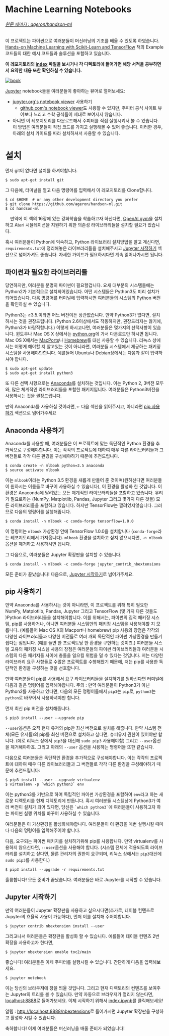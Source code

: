 Machine Learning Notebooks
==========================

###### [원문 페이지 : ageron/handson-ml ](https://github.com/ageron/handson-ml)

이 프로젝트는 파이썬으로 여러분들이 머신러닝의 기초를 배울 수 있도록 하였습니다. [Hands-on Machine Learning with Scikit-Learn and TensorFlow](http://shop.oreilly.com/product/0636920052289.do) 책의 Example 코드들의 대한 예시 코드들과 솔루션을 포함하고 있습니다.

**이 레포지토리의 [index](./index.md) 파일을 보시거나 각 디렉토리에 들어가면 해당 서적을 공부하면서 요약한 내용 또한 확인하실 수 있습니다.**

[![book](http://akamaicovers.oreilly.com/images/0636920052289/cat.gif)](http://shop.oreilly.com/product/0636920052289.do)

[Jupyter](http://jupyter.org/) notebook들을 여러분들이 좋아하는 뷰어로 열어보세요:
* [jupyter.org's notebook viewer](http://nbviewer.jupyter.org/github/ageron/handson-ml/blob/master/index.ipynb) 사용하기
    * [github.com's notebook viewer](https://github.com/ageron/handson-ml/blob/master/index.ipynb)도 사용할 수 있지만, 주피터 공식 사이트 뷰어보다 느리고 수학 공식들이 제대로 보여지지 않습니다.
* 아니면 이 레포지토리를 다운로드해서 주피터를 직접 실행시켜서 볼 수 있습니다. 이 방법은 여러분들이 직접 코드를 가지고 실행해볼 수 있어 좋습니다. 이러한 경우, 아래의 설치 가이드를 따라 설치하셔서 사용할 수 있습니다.


# 설치
먼저 git이 없다면 설치를 하셔야합니다.

    $ sudo apt-get install git
    
그 다음에, 터미널을 열고 다음 명령어를 입력해서 이 레포지토리를 Clone합니다.

    $ cd $HOME  # or any other development directory you prefer
    $ git clone https://github.com/ageron/handson-ml.git
    $ cd handson-ml
    
만약에 이 책의 16장에 있는 강화학습을 학습하고자 하신다면, [OpenAI gym](https://gym.openai.com/docs)을 설치하고 Atari 시뮬레이션을 지원하기 위한 의존성 라이브러리들을 설치할 필요가 있습니다.

혹시 여러분들이 Python에 익숙하고, Python 라이브러리 설치방법을 알고 계신다면, `requirements.txt`에 정리해놓은 라이브러리들을 설치해주시고 [Jupyter 시작하기](https://github.com/Hahnnz/Hands_on_ML-Kor/blob/master/README.md#jupyter-%EC%8B%9C%EC%9E%91%ED%95%98%EA%B8%B0) 섹션으로 넘어가셔도 좋습니다. 자세한 가이드가 필요하시다면 계속 읽어나가시면 됩니다.

## 파이썬과 필요한 라이브러리들
당연하지만, 여러분들 분명히 파이썬이 필요할겁니다. 요새 대부분의 시스템들에는 Python2가 기본적으로 설치되어있습니다. 어떤 시스템들은 Python3도 미리 설치가 되어있습니다. 다음 명령어를 터미널에 입력하시면 여러분들의 시스템의 Python 버전을 확인하실 수 있습니다.



Python3는 ≥3.5.이라면 어느 버전이든 상관없습니다. 만약 Python3가 없다면, 설치하시는 것을 권장드립니다. (Python 2.6이상에서도 작동하지만, 권장드리지는 않기에, Python3가 바람직합니다.) 이렇게 하시고나면, 여러분들은 몇가지의 선택사항이 있습니다. 윈도우나 Mac OS X 상에서는 [python.org](https://www.python.org/downloads/)에 가서 다운로드만 하시면 됩니다. Mac OS X에서는 [MacPorts](https://www.macports.org/)나 [Homebrew](https://brew.sh/)를 대신 사용할 수 있습니다. 리눅스 상에서는 어떻게 해야할 지 알고있는 것이 아니라면, 여러분들 시스템에서 제공하는 패키징 시스템을 사용해야만합니다. 예를들어 Ubuntu나 Debian상에서는 다음과 같이 입력하셔야 합니다.

    $ sudo apt-get update
    $ sudo apt-get install python3

또 다른 선택 사항으로는 [Anaconda](https://www.continuum.io/downloads)를 설치하는 것입니다. 이는 Python 2, 3버전 모두와, 많은 체계적인 라이브러리들을 포함한 패키지입니다. 여러분들은 Python3버전을 사용하시는 것을 권장드립니다.

만약 Anaconda를 사용하실 것이라면,ㅜ 다음 섹션을 읽어주시고, 아니라면 [pip 사용하기](https://github.com/Hahnnz/Hands_on_ML-Kor/blob/master/README.md#pip-%EC%82%AC%EC%9A%A9%ED%95%98%EA%B8%B0) 섹션으로 넘어가주세요

## Anaconda 사용하기
Anaconda를 사용할 때, 여러분들은 이 프로젝트에 맞는 독단적인 Python 환경을 추가적으로 구성해야합니다. 이는 각각의 프로젝트에 대하여 매우 다른 라이브러리들과 그 버전들로 각각 다른 환경을 구성해야하기 때문에 추천드립니다.

    $ conda create -n mlbook python=3.5 anaconda
    $ source activate mlbook

이는 `mlbook`이라는 Python 3.5 환경을 새롭게 만들어 준 것이며(원하신다면 여러분들이 원하시는 이름들로 바꾸어 사용하실 수 있습니다), 이 환경을 활성화 한 것입니다. 이 환경은 Anaconda에 달려있는 모든 체계적인 라이브러리들을 포함하고 있습니다. 우리가 필요로하는 (NumPy, Matplotlib, Pandas, Jupyter 그리고 몇가지 다른 것들) 모든 라이브러리들을 포함하고 있습니다. 하지만 TensorFlow는 깔려있지않습니다. 그러므로 다음의 명령어를 실행해줍니다.

    $ conda install -n mlbook -c conda-forge tensorflow=1.0.0

이 명령어는 `mlbook` 가상환경 안에 TensorFlow 1.0.0을 설치합니다 (`conda-forge`라는 레포지토리에서 가져옵니다). `mlbook` 환경을 설치하고 싶지 않으시다면, `-n mlbook` 옵션을 제거하고 사용하시면 됩니다.

그 다음으로, 여러분들은 Jupyter 확장판을 설치할 수 있습니다. 

    $ conda install -n mlbook -c conda-forge jupyter_contrib_nbextensions

모든 준비가 끝났습니다! 다음으로, [Jupyter 시작하기](https://github.com/Hahnnz/Hands_on_ML-Kor/blob/master/README.md#jupyter-%EC%8B%9C%EC%9E%91%ED%95%98%EA%B8%B0)로 넘어가주세요.

## pip 사용하기
만약 Anaconda를 사용하시는 것이 아니라면, 이 프로젝트를 위해 특히 필요한 NumPy, Matplotlib, Pandas, Jupyter 그리고 TensorFlow (몇 가지 다른 것들도 )Python 라이브러리들을 설치해야합니다. 이를 위해서는, 파이썬의 집적 패키징 시스템, pip를 사용하거나, 아니면 여러분들 시스템만의 패키징 시스템을 사용해야할 지 모릅니다. (예를들어 Mac OS X의 Macport나 homebrew) pip 사용의 장점은 각각의 다양한 라이브러리들과 다양한 버전들로 여러 개의 독단적인 파이썬 가상환경을 만들기 쉽다는 점입니다. (예를 들면 한 프로젝트당 한 환경을 구현하는 것이죠.) 여러분들 시스템 고유의 패키징 시스템 사용의 장점은 여러분들의 파이썬 라이브러리들과 여러분들 시스템의 다른 패키지들 사이에 충돌을 일으킬 위험을 덜 수 있다는 것입니다. 저는 다양한 라이브러리 요구 사항들로 수많은 프로젝트를 수행해왔기 때문에, 저는 pip를 사용한 독단적인 환경을 구성하는 것을 선호합니다. 

만약 여러분들이 pip를 사용해서 요구 라이브러리들을 설치하기를 원하신다면 터미널에 다음과 같은 명령어를 입력해야합니다.
주의 : 만약 여러분들이 Python3가 아닌 Python2를 사용하고 있다면, 다음의 모든 명령어들에서 `pip3`는 `pip`로, `python3`는 `python`로 바꾸어서 사용하셔야만 합니다. 

먼저 최신 pip 버전을 설치해줍니다.

    $ pip3 install --user --upgrade pip

`--user`옵션은 오직 현재 유저의 pip만 최신 버전으로 설치를 해줍니다. 만약 시스템 전체(모든 유저들)의 pip를 최신 버전으로 설치하고 싶다면, 슈퍼유저 권한이 있어야만 합니다. (예로 리눅스 상에서 `pip3`을 대신해 `sudo pip3` 사용해야함) 그리고 `--user`옵션을 제거해야하죠. 그리고 아래의 `--user` 옵션을 사용하는 명령어들 또한 같습니다. 

다음으로 여러분들은 독단적인 환경을 추가적으로 구성해야합니다. 이는 각각의 프로젝트에 대하여 매우 다른 라이브러리들과 그 버전들로 각각 다른 환경을 구성해야하기 때문에 추천드립니다:

    $ pip3 install --user --upgrade virtualenv
    $ virtualenv -p `which python3` env

이는 python3를 기반으로 하여 독립적인 파이썬 가상환경을 포함하여 `env`라고 하는 새로운 디렉토리를 현재 디렉토리에 만듭니다. 혹시 여러분들 시스템상에 Python3가 여러 버전이 설치가 되어 있다면, 당신은 `` `which python3` ``에 여러분들이 사용하고자 하는 파이썬 실행 위치를 바꾸어 사용하실 수 있습니다. 

여러분들은 이 가상환경을 활성화해야합니다. 여러분들이 이 환경을 매번 실행시킬 때마다 다음의 명령어를 입력해주어야 합니다.

다음, 요구되는 파이썬 패키지를 설치하기위해 pip를 사용합니다. 만약 virtualenv를 사용하지 않으신다면, `--user`옵션을 사용해야 합니다. (시스템 전체에 적용되도록 라이브러리를 설치하고 싶다면, 물론 관리자의 권한이 요구되며, 리눅스 상에서는 `pip3`대신에 `sudo pip3`를 사용한다.) 

    $ pip3 install --upgrade -r requirements.txt

훌륭합니다! 모든 준비가 끝났습니다. 여러분들은 바로 Jupyter를 시작할 수 있습니다.

## Jupyter 시작하기
만약 여러분들이 Jupyter 확장판을 사용하고 싶으시다면(추가로, 테이블 컨텐츠로 Jupyter의 효율적 사용이 가능하다), 먼저 이를 설치해 주어야합니다.

    $ jupyter contrib nbextension install --user

그리고나서 여러분들은 확장판을 활성화 할 수 있습니다. 예를들어 테이블 컨텐츠 2번 확장을 사용하고자 한다면, 

    $ jupyter nbextension enable toc2/main

좋습니다! 여러분들은 이제 주피터를 실행시킬 수 있습니다. 간단하게 다음을 입력해보세요.

    $ jupyter notebook

이는 당신의 브라우저에 창을 띄울 것입니다. 그리고 현재 디렉토리의 컨텐츠를 보여주는 Jupyter의 트리를 볼 수 있습니다. 만약 자동으로 브라우저가 열리지 않는다면, [localhost:8888](http://localhost:8888/tree)로 들어가보세요. 이제 시작하기 위해서 [index.ipynb](https://github.com/Hahnnz/Hands_on_ML-Kor/wiki/Machine-Learning-Notebooks-(index.ipynb))를 클릭해보세요!

알림 : [http://localhost:8888/nbextensions](http://localhost:8888/nbextensions)로 들어가시면 Jupyter 확장판을 구성하고 활성화 시킬 수 있습니다. 

축하합니다! 이제 여러분들은 머신러닝을 배울 준비가 되었습니다!

